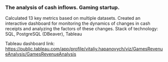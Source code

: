 ### The analysis of cash inflows. Gaming startup.

Calculated 13 key metrics based on multiple datasets. Created an interactive dashboard for monitoring the dynamics of changes in cash receipts and analyzing the factors of these changes.
Stack of technology: SQL, PostgreSQL (DBeaver), Tableau

Tableau dashboard link: https://public.tableau.com/app/profile/vitaliy.hapanovych/viz/GamesRevenueAnalysis/GamesRevenueAnalysis 
